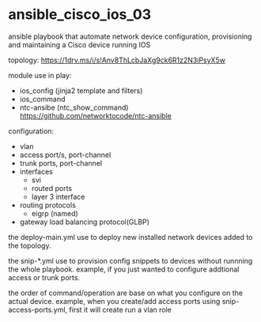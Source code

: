 # ansible_cisco_ios_03

ansible playbook that automate network device configuration, provisioning and maintaining a Cisco device running IOS

topology: https://1drv.ms/i/s!Anv8ThLcbJaXg9ck6R1z2N3iPsyX5w

module use in play:
 - ios_config (jinja2 template and filters)
 - ios_command
 - ntc-ansibe (ntc_show_command) https://github.com/networktocode/ntc-ansible

configuration:
 - vlan
 - access port/s, port-channel
 - trunk ports, port-channel
 - interfaces
    - svi
    - routed ports
    - layer 3 interface
  - routing protocols
    - eigrp (named)
  - gateway load balancing protocol(GLBP)

the deploy-main.yml use to deploy new installed network devices added to the topology.

the snip-*.yml use to provision config snippets to devices without runnning the whole playbook.
  example, if you just wanted to configure addtional access or trunk ports.

the order of command/operation are base on what you configure on the actual device.
  example, when you create/add access ports using snip-access-ports.yml, first it will create run a vlan role
